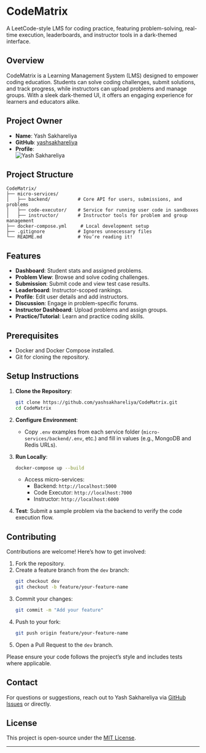 # CodeMatrix

A LeetCode-style LMS for coding practice, featuring problem-solving, real-time execution, leaderboards, and instructor tools in a dark-themed interface.

## Overview
CodeMatrix is a Learning Management System (LMS) designed to empower coding education. Students can solve coding challenges, submit solutions, and track progress, while instructors can upload problems and manage groups. With a sleek dark-themed UI, it offers an engaging experience for learners and educators alike.

## Project Owner
- **Name**: Yash Sakhareliya  
- **GitHub**: [yashsakhareliya](https://github.com/yashsakhareliya)  
- **Profile**:  
  ![Yash Sakhareliya](https://github.com/yashsakhareliya.png?size=100)

## Project Structure
```
CodeMatrix/
├── micro-services/
│   ├── backend/          # Core API for users, submissions, and problems
│   ├── code-executor/    # Service for running user code in sandboxes
│   ├── instructor/       # Instructor tools for problem and group management
├── docker-compose.yml     # Local development setup
├── .gitignore            # Ignores unnecessary files
└── README.md             # You’re reading it!
```

## Features
- **Dashboard**: Student stats and assigned problems.
- **Problem View**: Browse and solve coding challenges.
- **Submission**: Submit code and view test case results.
- **Leaderboard**: Instructor-scoped rankings.
- **Profile**: Edit user details and add instructors.
- **Discussion**: Engage in problem-specific forums.
- **Instructor Dashboard**: Upload problems and assign groups.
- **Practice/Tutorial**: Learn and practice coding skills.

## Prerequisites
- Docker and Docker Compose installed.
- Git for cloning the repository.

## Setup Instructions
1. **Clone the Repository**:
   ```bash
   git clone https://github.com/yashsakhareliya/CodeMatrix.git
   cd CodeMatrix
   ```

2. **Configure Environment**:
   - Copy `.env` examples from each service folder (`micro-services/backend/.env`, etc.) and fill in values (e.g., MongoDB and Redis URLs).

3. **Run Locally**:
   ```bash
   docker-compose up --build
   ```
   - Access micro-services:
     - Backend: `http://localhost:5000`
     - Code Executor: `http://localhost:7000`
     - Instructor: `http://localhost:6000`

4. **Test**: Submit a sample problem via the backend to verify the code execution flow.


## Contributing
Contributions are welcome! Here’s how to get involved:
1. Fork the repository.
2. Create a feature branch from the `dev` branch:
   ```bash
   git checkout dev
   git checkout -b feature/your-feature-name
   ```
3. Commit your changes:
   ```bash
   git commit -m "Add your feature"
   ```
4. Push to your fork:
   ```bash
   git push origin feature/your-feature-name
   ```
5. Open a Pull Request to the `dev` branch.

Please ensure your code follows the project’s style and includes tests where applicable.

## Contact
For questions or suggestions, reach out to Yash Sakhareliya via [GitHub Issues](https://github.com/yashsakhareliya/CodeMatrix/issues) or directly.

## License
This project is open-source under the [MIT License](LICENSE).

---
